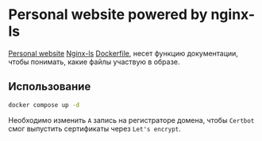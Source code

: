 # Personal website powered by nginx-ls

[Personal website](https://github.com/mitya-borodin/website)
[Nginx-ls](https://github.com/nginx-le/nginx-le)
[Dockerfile](./Dockerfile), несет функцию документации, чтобы понимать, какие файлы участвую в образе.

## Использование

```bash
docker compose up -d 
```

Необходимо изменить `A` запись на регистраторе домена, чтобы `Certbot` смог выпустить сертификаты через `Let's encrypt`.
